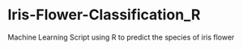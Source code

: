 # Iris-Flower-Classification_R
Machine Learning Script using R to predict the species of iris flower
